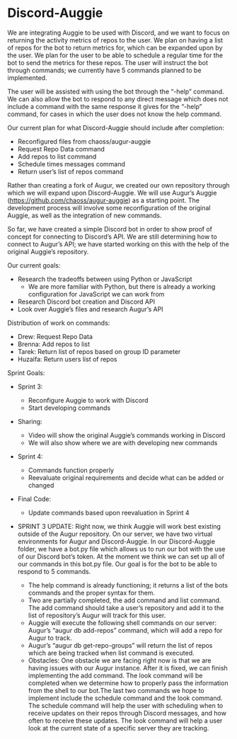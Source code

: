 # Discord-Auggie
We are integrating Auggie to be used with Discord, and we want to focus on returning the activity metrics of repos to the user. We plan on having a list of repos for the bot to return metrics for, which can be expanded upon by the user. We plan for the user to be able to schedule a regular time for the bot to send the metrics for these repos. The user will instruct the bot through commands; we currently have 5 commands planned to be implemented.   

The user will be assisted with using the bot through the “-help” command. We can also allow the bot to respond to any direct message which does not include a command with the same response it gives for the “-help” command, for cases in which the user does not know the help command.

Our current plan for what Discord-Auggie should include after completion:
- Reconfigured files from chaoss/augur-auggie
- Request Repo Data command
- Add repos to list command
- Schedule times messages command
- Return user’s list of repos command

Rather than creating a fork of Augur, we created our own repository through which we will expand upon Discord-Auggie. We will use Augur’s Auggie (https://github.com/chaoss/augur-auggie) as a starting point. The development process will involve some reconfiguration of the original Auggie, as well as the integration of new commands. 

So far, we have created a simple Discord bot in order to show proof of concept for connecting to Discord’s API. We are still determining how to connect to Augur’s API; we have started working on this with the help of the original Auggie’s repository. 

Our current goals:
- Research the tradeoffs between using Python or JavaScript
    - We are more familiar with Python, but there is already a working configuration for JavaScript we can work from
- Research Discord bot creation and Discord API
- Look over Auggie’s files and research Augur’s API

Distribution of work on commands:
- Drew: Request Repo Data
- Brenna: Add repos to list
- Tarek: Return list of repos based on group ID parameter
- Huzaifa: Return users list of repos

Sprint Goals:
- Sprint 3:
    - Reconfigure Auggie to work with Discord
    - Start developing commands
- Sharing: 
    - Video will show the original Auggie’s commands working in Discord
    - We will also show where we are with developing new commands
- Sprint 4:
    - Commands function properly
    - Reevaluate original requirements and decide what can be added or changed
- Final Code:
    - Update commands based upon reevaluation in Sprint 4

- SPRINT 3 UPDATE: 
Right now, we think Auggie will work best existing outside of the Augur repository. On our server, we have two virtual environments for Augur and Discord-Auggie. In our Discord-Auggie folder, we have a bot.py file which allows us to run our bot with the use of our Discord bot’s token. At the moment we think we can set up all of our commands in this bot.py file. Our goal is for the bot to be able to respond to 5 commands. 
    - The help command is already functioning; it returns a list of the bots commands and the proper syntax for them. 
    - Two are partially completed, the add command and list command. The add command should take a user’s repository and add it to the list of repository’s Augur will track for this user. 
    - Auggie will execute the following shell commands on our server: Augur’s “augur db add-repos” command, which will add a repo for Augur to track. 
    - Augur’s “augur db get-repo-groups” will return the list of repos which are being tracked when list command is executed.
    - Obstacles: 
        One obstacle we are facing right now is that we are having issues with our Augur instance. After it is fixed, we can finish implementing the add command. The      look command will be completed when we determine how to properly pass the information from the shell to our bot.The last two commands we hope to implement include the schedule command and the look command. The schedule command will help the user with scheduling when to receive updates on their repos through Discord messages, and how often to receive these updates. The look command will help a user look at the current state of a specific server they are tracking.
